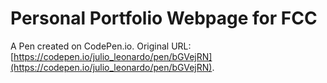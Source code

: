 # Personal Portfolio Webpage for FCC

A Pen created on CodePen.io. Original URL: [https://codepen.io/julio_leonardo/pen/bGVejRN](https://codepen.io/julio_leonardo/pen/bGVejRN).


